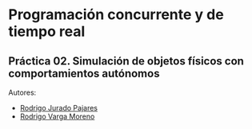<h1>Programación concurrente y de tiempo real</h1>
<h2>Práctica 02. Simulación de objetos físicos con comportamientos autónomos</h2>

Autores:
<ul>
<li><a href=http://github.com/Kiszaner>Rodrigo Jurado Pajares</a></li>
<li><a href=http://github.com/varguiniano>Rodrigo Varga Moreno</a></li>
</ul>
